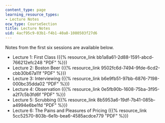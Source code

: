 ```yaml
---
content_type: page
learning_resource_types:
- Lecture Notes
ocw_type: CourseSection
title: Lecture Notes
uid: 4acf95c9-03b1-f4b1-40a8-1080503f27d6
---
```


Notes from the first six sessions are available below.

*   Lecture 1: First Class ({{% resource_link bb1a8a61-2d88-1591-abcd-766212efc248 "PDF" %}})
*   Lecture 2: Boston Beer ({{% resource_link 9502fc6d-7494-9fde-6cd2-cbb30b67a11f "PDF" %}})
*   Lecture 3: Interviewing ({{% resource_link b6e9fb51-97bb-6876-7198-000bc35dda02 "PDF" %}})
*   Lecture 4: Observation ({{% resource_link 0e5fb90b-1608-75ba-3f95-a2f7c5b3fd6f "PDF" %}})
*   Lecture 5: Scrubbing ({{% resource_link 8b5953a6-19df-7b41-085b-a4994e6be1fd "PDF" %}})
*   Lecture 6: The Pains and Pleasures of Pricing ({{% resource_link 5cc52570-803b-6e1b-bea6-4585acdce779 "PDF" %}})